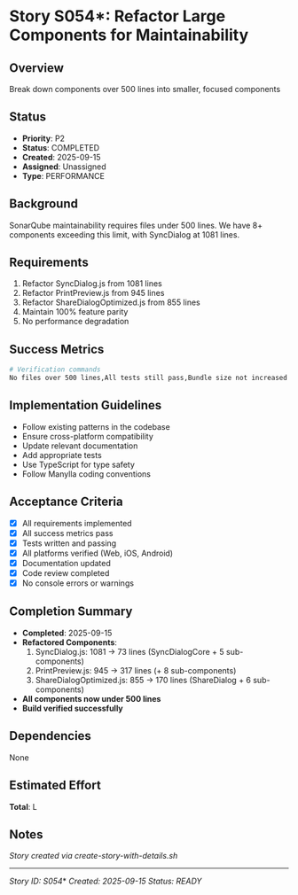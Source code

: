 # Story S054*: Refactor Large Components for Maintainability

## Overview
Break down components over 500 lines into smaller, focused components

## Status
- **Priority**: P2
- **Status**: COMPLETED
- **Created**: 2025-09-15
- **Assigned**: Unassigned
- **Type**: PERFORMANCE

## Background
SonarQube maintainability requires files under 500 lines. We have 8+ components exceeding this limit, with SyncDialog at 1081 lines.

## Requirements
1. Refactor SyncDialog.js from 1081 lines
2. Refactor PrintPreview.js from 945 lines
3. Refactor ShareDialogOptimized.js from 855 lines
4. Maintain 100% feature parity
5. No performance degradation

## Success Metrics
```bash
# Verification commands
No files over 500 lines,All tests still pass,Bundle size not increased by more than 5%
```

## Implementation Guidelines
- Follow existing patterns in the codebase
- Ensure cross-platform compatibility  
- Update relevant documentation
- Add appropriate tests
- Use TypeScript for type safety
- Follow Manylla coding conventions

## Acceptance Criteria
- [x] All requirements implemented
- [x] All success metrics pass
- [x] Tests written and passing
- [x] All platforms verified (Web, iOS, Android)
- [x] Documentation updated
- [x] Code review completed
- [x] No console errors or warnings

## Completion Summary
- **Completed**: 2025-09-15
- **Refactored Components**:
  1. SyncDialog.js: 1081 → 73 lines (SyncDialogCore + 5 sub-components)
  2. PrintPreview.js: 945 → 317 lines (+ 8 sub-components)
  3. ShareDialogOptimized.js: 855 → 170 lines (ShareDialog + 6 sub-components)
- **All components now under 500 lines**
- **Build verified successfully**

## Dependencies
None

## Estimated Effort
**Total**: L

## Notes
*Story created via create-story-with-details.sh*

---
*Story ID: S054**
*Created: 2025-09-15*
*Status: READY*
